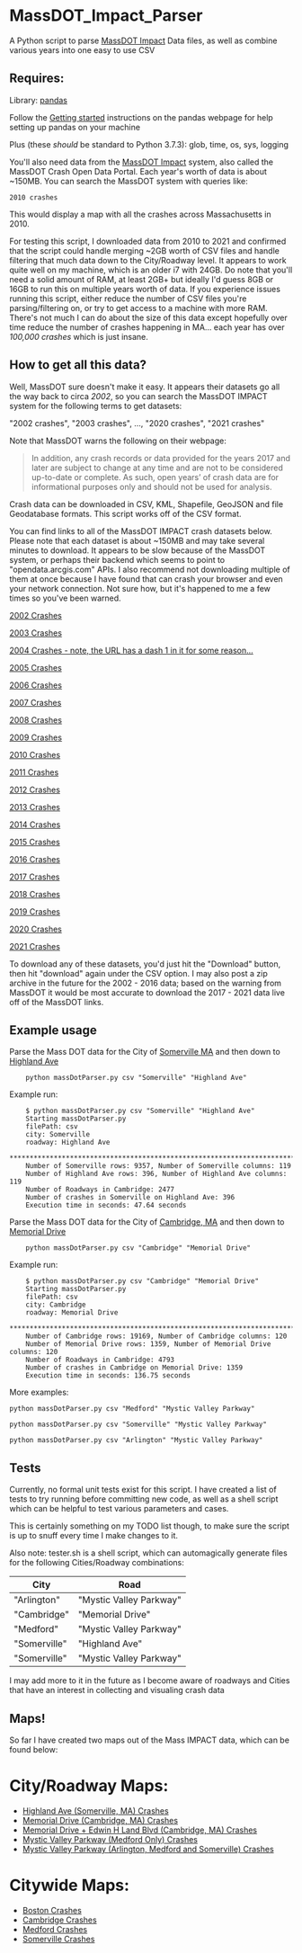 # MassDOT_Impact_Parser
A Python script to parse [MassDOT Impact](https://massdot-impact-crashes-vhb.opendata.arcgis.com/) 
Data files, as well as combine various years into one easy to use CSV

## Requires:
Library: [pandas](https://pandas.pydata.org/)

Follow the [Getting started](https://pandas.pydata.org/getting_started.html)
instructions on the pandas webpage for help setting up pandas on your machine

Plus (these _should_ be standard to Python 3.7.3): glob, time, os, sys, logging

You'll also need data from the [MassDOT Impact](https://massdot-impact-crashes-vhb.opendata.arcgis.com/)
system, also called the MassDOT Crash Open Data Portal. Each year's worth of data
is about ~150MB. You can search the MassDOT system with queries like:

```
2010 crashes
```

This would display a map with all the crashes across Massachusetts in 2010.

For testing this script, I downloaded data from 2010 to 2021 and confirmed that
the script could handle merging ~2GB worth of CSV files and handle filtering that
much data down to the City/Roadway level. It appears to work quite well on my machine,
which is an older i7 with 24GB. Do note that you'll need a solid amount of RAM,
at least 2GB+ but ideally I'd guess 8GB or 16GB to run this on multiple years worth
of data. If you experience issues running this script, either reduce the number
of CSV files you're parsing/filtering on, or try to get access to a machine with
more RAM. There's not much I can do about the size of this data except hopefully
over time reduce the number of crashes happening in MA... each year has over
_100,000 crashes_ which is just insane.

## How to get all this data?

Well, MassDOT sure doesn't make it easy. It appears their datasets go all the way
back to circa _2002_, so you can search the MassDOT IMPACT system for the following
terms to get datasets:

"2002 crashes", "2003 crashes", ..., "2020 crashes", "2021 crashes"

Note that MassDOT warns the following on their webpage:

> In addition, any crash records or data provided for the years 2017 and later 
> are subject to change at any time and are not to be considered up-to-date or 
> complete. As such, open years’ of crash data are for informational purposes only 
> and should not be used for analysis.

Crash data can be downloaded in CSV, KML, Shapefile, GeoJSON and file Geodatabase
formats. This script works off of the CSV format.

You can find links to all of the MassDOT IMPACT crash datasets below. Please note
that each dataset is about ~150MB and may take several minutes to download. It appears
to be slow because of the MassDOT system, or perhaps their backend which seems to point
to "opendata.arcgis.com" APIs. I also recommend not downloading multiple of them at
once because I have found that can crash your browser and even your network connection.
Not sure how, but it's happened to me a few times so you've been warned.

[2002 Crashes](https://massdot-impact-crashes-vhb.opendata.arcgis.com/datasets/MassDOT::2002-crashes/about)

[2003 Crashes](https://massdot-impact-crashes-vhb.opendata.arcgis.com/datasets/MassDOT::2003-crashes/about)

[2004 Crashes - note, the URL has a dash 1 in it for some reason...](https://massdot-impact-crashes-vhb.opendata.arcgis.com/datasets/MassDOT::2004-crashes-1/about)

[2005 Crashes](https://massdot-impact-crashes-vhb.opendata.arcgis.com/datasets/MassDOT::2005-crashes/about)

[2006 Crashes](https://massdot-impact-crashes-vhb.opendata.arcgis.com/datasets/MassDOT::2006-crashes/about)

[2007 Crashes](https://massdot-impact-crashes-vhb.opendata.arcgis.com/datasets/MassDOT::2007-crashes/about)

[2008 Crashes](https://massdot-impact-crashes-vhb.opendata.arcgis.com/datasets/MassDOT::2008-crashes/about)

[2009 Crashes](https://massdot-impact-crashes-vhb.opendata.arcgis.com/datasets/MassDOT::2009-crashes/about)

[2010 Crashes](https://massdot-impact-crashes-vhb.opendata.arcgis.com/datasets/MassDOT::2010-crashes/about)

[2011 Crashes](https://massdot-impact-crashes-vhb.opendata.arcgis.com/datasets/MassDOT::2011-crashes/about)

[2012 Crashes](https://massdot-impact-crashes-vhb.opendata.arcgis.com/datasets/MassDOT::2012-crashes/about)

[2013 Crashes](https://massdot-impact-crashes-vhb.opendata.arcgis.com/datasets/MassDOT::2013-crashes/about)

[2014 Crashes](https://massdot-impact-crashes-vhb.opendata.arcgis.com/datasets/MassDOT::2014-crashes/about)

[2015 Crashes](https://massdot-impact-crashes-vhb.opendata.arcgis.com/datasets/MassDOT::2015-crashes/about)

[2016 Crashes](https://massdot-impact-crashes-vhb.opendata.arcgis.com/datasets/MassDOT::2016-crashes/about)

[2017 Crashes](https://massdot-impact-crashes-vhb.opendata.arcgis.com/datasets/MassDOT::2017-crashes/about)

[2018 Crashes](https://massdot-impact-crashes-vhb.opendata.arcgis.com/datasets/MassDOT::2018-crashes/about)

[2019 Crashes](https://massdot-impact-crashes-vhb.opendata.arcgis.com/datasets/MassDOT::2019-crashes/about)

[2020 Crashes](https://massdot-impact-crashes-vhb.opendata.arcgis.com/datasets/MassDOT::2020-crashes/about)

[2021 Crashes](https://massdot-impact-crashes-vhb.opendata.arcgis.com/datasets/MassDOT::2021-crashes/about)


To download any of these datasets, you'd just hit the "Download" button, then
hit "download" again under the CSV option. I may also post a zip archive in the 
future for the 2002 - 2016 data; based on the warning from MassDOT it would be most
accurate to download the 2017 - 2021 data live off of the MassDOT links.

## Example usage

Parse the Mass DOT data for the City of [Somerville MA](https://en.wikipedia.org/wiki/Somerville,_Massachusetts) 
and then down to [Highland Ave](https://www.google.com/search?q=highland+ave+somerville)
```
	python massDotParser.py csv "Somerville" "Highland Ave"
```

Example run:
```
	$ python massDotParser.py csv "Somerville" "Highland Ave"
	Starting massDotParser.py
	filePath: csv
	city: Somerville
	roadway: Highland Ave
	******************************************************************************
	Number of Somerville rows: 9357, Number of Somerville columns: 119
	Number of Highland Ave rows: 396, Number of Highland Ave columns: 119
	Number of Roadways in Cambridge: 2477
	Number of crashes in Somerville on Highland Ave: 396
	Execution time in seconds: 47.64 seconds
```

Parse the Mass DOT data for the City of [Cambridge, MA](https://en.wikipedia.org/wiki/Cambridge,_Massachusetts) and then down to [Memorial Drive](https://www.google.com/search?q=memorial+drive+cambridge+ma)
```
	python massDotParser.py csv "Cambridge" "Memorial Drive"
```

Example run:
```
	$ python massDotParser.py csv "Cambridge" "Memorial Drive"
	Starting massDotParser.py
	filePath: csv
	city: Cambridge
	roadway: Memorial Drive
	******************************************************************************
	Number of Cambridge rows: 19169, Number of Cambridge columns: 120
	Number of Memorial Drive rows: 1359, Number of Memorial Drive columns: 120
	Number of Roadways in Cambridge: 4793
	Number of crashes in Cambridge on Memorial Drive: 1359
	Execution time in seconds: 136.75 seconds
```

More examples:

```python massDotParser.py csv "Medford" "Mystic Valley Parkway"```

```python massDotParser.py csv "Somerville" "Mystic Valley Parkway"```

```python massDotParser.py csv "Arlington" "Mystic Valley Parkway"```

## Tests

Currently, no formal unit tests exist for this script. I have created a list
of tests to try running before committing new code, as well as a shell script
which can be helpful to test various parameters and cases.

This is certainly something on my TODO list though, to make sure the script
is up to snuff every time I make changes to it.

Also note: tester.sh is a shell script, which can automagically generate files
for the following Cities/Roadway combinations:

| City        | Road                    |
|-------------|-------------------------|
|"Arlington"  | "Mystic Valley Parkway" |
|"Cambridge"  | "Memorial Drive"        |
|"Medford"    | "Mystic Valley Parkway" |
|"Somerville" | "Highland Ave"          |
|"Somerville" | "Mystic Valley Parkway" |

I may add more to it in the future as I become aware of roadways and Cities that
have an interest in collecting and visualing crash data

## Maps!

So far I have created two maps out of the Mass IMPACT data, which can be found below:

# City/Roadway Maps:
* [Highland Ave (Somerville, MA) Crashes](https://arcg.is/1fbfCn0)
* [Memorial Drive (Cambridge, MA) Crashes](https://arcg.is/1Tz4Pf)
* [Memorial Drive + Edwin H Land Blvd (Cambridge, MA) Crashes](https://arcg.is/1jGn8a)
* [Mystic Valley Parkway (Medford Only) Crashes](https://arcg.is/nP9mP)
* [Mystic Valley Parkway (Arlington, Medford and Somerville) Crashes](https://arcg.is/O4iin)

# Citywide Maps:
* [Boston Crashes](https://arcg.is/HKKnX)
* [Cambridge Crashes](https://arcg.is/15aO4W)
* [Medford Crashes](https://arcg.is/1nyKKz)
* [Somerville Crashes](https://arcg.is/0iKyH5)
